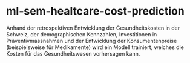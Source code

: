 # ml-sem-healtcare-cost-prediction
Anhand der retrospektiven Entwicklung der Gesundheitskosten in der Schweiz, der demographischen Kennzahlen, Investitionen in Präventivmassnahmen und der Entwicklung der Konsumentenpreise (beispielsweise für Medikamente) wird ein Modell trainiert, welches die Kosten für das Gesundheitswesen vorhersagen kann.
